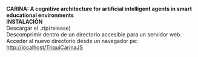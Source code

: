 <b>CARINA: A cognitive architecture for artificial intelligent agents in smart educational environments</b>
<br/>
<b>INSTALACIÓN</b>
<br/>
Descargar el .zip(release)<br/>
Descomprimir dentro de un directorio accesible para un servidor web.<br/>
Acceder al nuevo directorio desde un navegador pe: <a href="http://localhost/TriquiCarinaJS">http://localhost/TriquiCarinaJS</a><br/>